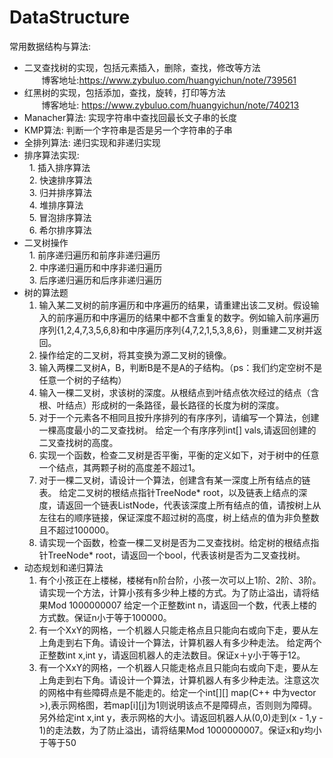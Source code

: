 # DataStructure
常用数据结构与算法:

 - 二叉查找树的实现，包括元素插入，删除，查找，修改等方法</br>
       &nbsp; &nbsp; &nbsp; &nbsp;博客地址:https://www.zybuluo.com/huangyichun/note/739561</br>
 - 红黑树的实现，包括添加，查找，旋转，打印等方法</br>
        &nbsp; &nbsp; &nbsp; &nbsp;博客地址: https://www.zybuluo.com/huangyichun/note/740213</br>
 - Manacher算法: 实现字符串中查找回最长文子串的长度
 - KMP算法: 判断一个字符串是否是另一个字符串的子串
 - 全排列算法: 递归实现和非递归实现
 - 排序算法实现:</br>
   1. 插入排序算法</br>
   2. 快速排序算法</br>
   3. 归并排序算法</br>
   4. 堆排序算法</br>
   5. 冒泡排序算法</br>
   6. 希尔排序算法</br>
 - 二叉树操作<br/>
   1. 前序递归遍历和前序非递归遍历</br>
   2. 中序递归遍历和中序非递归遍历</br>
   3. 后序递归遍历和后序非递归遍历</br>
 - 树的算法题</br>
   1. 输入某二叉树的前序遍历和中序遍历的结果，请重建出该二叉树。假设输入的前序遍历和中序遍历的结果中都不含重复的数字。例如输入前序遍历序列{1,2,4,7,3,5,6,8}和中序遍历序列{4,7,2,1,5,3,8,6}，则重建二叉树并返回。</br>
   2. 操作给定的二叉树，将其变换为源二叉树的镜像。 </br>
   3. 输入两棵二叉树A，B，判断B是不是A的子结构。（ps：我们约定空树不是任意一个树的子结构）</br>
   4. 输入一棵二叉树，求该树的深度。从根结点到叶结点依次经过的结点（含根、叶结点）形成树的一条路径，最长路径的长度为树的深度。
   5. 对于一个元素各不相同且按升序排列的有序序列，请编写一个算法，创建一棵高度最小的二叉查找树。
给定一个有序序列int[] vals,请返回创建的二叉查找树的高度。
   6. 实现一个函数，检查二叉树是否平衡，平衡的定义如下，对于树中的任意一个结点，其两颗子树的高度差不超过1。
   7. 对于一棵二叉树，请设计一个算法，创建含有某一深度上所有结点的链表。
给定二叉树的根结点指针TreeNode* root，以及链表上结点的深度，请返回一个链表ListNode，代表该深度上所有结点的值，请按树上从左往右的顺序链接，保证深度不超过树的高度，树上结点的值为非负整数且不超过100000。
   8. 请实现一个函数，检查一棵二叉树是否为二叉查找树。给定树的根结点指针TreeNode* root，请返回一个bool，代表该树是否为二叉查找树。
- 动态规划和递归算法 <br/>
   1. 有个小孩正在上楼梯，楼梯有n阶台阶，小孩一次可以上1阶、2阶、3阶。请实现一个方法，计算小孩有多少种上楼的方式。为了防止溢出，请将结果Mod 1000000007
给定一个正整数int n，请返回一个数，代表上楼的方式数。保证n小于等于100000。
   2. 有一个XxY的网格，一个机器人只能走格点且只能向右或向下走，要从左上角走到右下角。请设计一个算法，计算机器人有多少种走法。
给定两个正整数int x,int y，请返回机器人的走法数目。保证x＋y小于等于12。
   3. 有一个XxY的网格，一个机器人只能走格点且只能向右或向下走，要从左上角走到右下角。请设计一个算法，计算机器人有多少种走法。注意这次的网格中有些障碍点是不能走的。给定一个int[][] map(C++ 中为vector >),表示网格图，若map[i][j]为1则说明该点不是障碍点，否则则为障碍。另外给定int x,int y，表示网格的大小。请返回机器人从(0,0)走到(x - 1,y - 1)的走法数，为了防止溢出，请将结果Mod 1000000007。保证x和y均小于等于50
